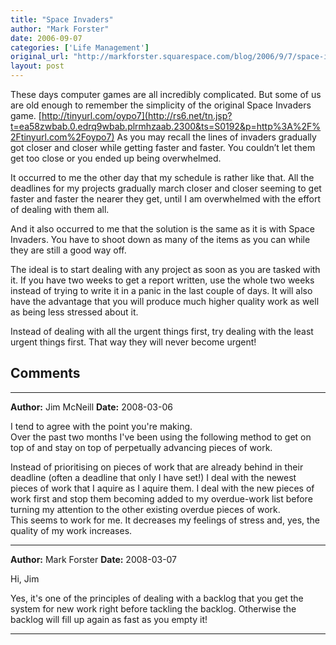 ```yaml
---
title: "Space Invaders"
author: "Mark Forster"
date: 2006-09-07
categories: ['Life Management']
original_url: "http://markforster.squarespace.com/blog/2006/9/7/space-invaders.html"
layout: post
---
```


These days computer games are all incredibly complicated. But some of us are old enough to remember the simplicity of the original Space Invaders game. [http://tinyurl.com/oypo7](http://rs6.net/tn.jsp?t=ea58zwbab.0.edrq9wbab.plrmhzaab.2300&ts=S0192&p=http%3A%2F%2Ftinyurl.com%2Foypo7) As you may recall the lines of invaders gradually got closer and closer while getting faster and faster. You couldn’t let them get too close or you ended up being overwhelmed.  
  
It occurred to me the other day that my schedule is rather like that. All the deadlines for my projects gradually march closer and closer seeming to get faster and faster the nearer they get, until I am overwhelmed with the effort of dealing with them all.  
  
And it also occurred to me that the solution is the same as it is with Space Invaders. You have to shoot down as many of the items as you can while they are still a good way off.  
  
The ideal is to start dealing with any project as soon as you are tasked with it. If you have two weeks to get a report written, use the whole two weeks instead of trying to write it in a panic in the last couple of days. It will also have the advantage that you will produce much higher quality work as well as being less stressed about it.  
  
Instead of dealing with all the urgent things first, try dealing with the least urgent things first. That way they will never become urgent!


## Comments

---

**Author:** Jim McNeill
**Date:** 2008-03-06

I tend to agree with the point you're making.  
Over the past two months I've been using the following method to get on top of and stay on top of perpetually advancing pieces of work.  
  
Instead of prioritising on pieces of work that are already behind in their deadline (often a deadline that only I have set!) I deal with the newest pieces of work that I aquire as I aquire them. I deal with the new pieces of work first and stop them becoming added to my overdue-work list before turning my attention to the other existing overdue pieces of work.  
This seems to work for me. It decreases my feelings of stress and, yes, the quality of my work increases.

---

**Author:** Mark Forster
**Date:** 2008-03-07

Hi, Jim  
  
Yes, it's one of the principles of dealing with a backlog that you get the system for new work right before tackling the backlog. Otherwise the backlog will fill up again as fast as you empty it!

---
